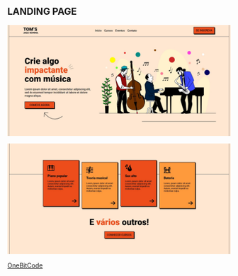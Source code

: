## LANDING PAGE

![parte1](foto.jpg)

![parte2](foto2.jpg)

[OneBitCode](https://www.youtube.com/watch?v=Wo7UnH8TYbc&t=1040s)